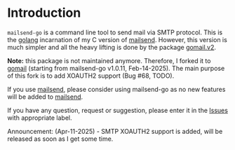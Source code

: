 # Introduction

`mailsend-go` is a command line tool to send mail via SMTP protocol. This is the
[golang](https://golang.org/) incarnation of my C version of
[mailsend](https://github.com/muquit/mailsend/). However, this version is much
simpler and all the heavy lifting is done by the package
[gomail.v2](https://gopkg.in/gomail.v2). 

**Note:** this package is not maintained anymore. Therefore, I forked it to
[gomail](https://github.com/muquit/gomail) (starting from mailsend-go v1.0.11, Feb-14-2025).
The main purpose of this fork is to add XOAUTH2 support (Bug #68, TODO).

If you use [mailsend](https://github.com/muquit/mailsend), please consider
using mailsend-go as no new features will be added to 
[mailsend](https://github.com/muquit/mailsend).

If you have any question, request or suggestion, please enter it in the 
[Issues](https://github.com/muquit/mailsend-go/issues) with appropriate label.

Announcement: (Apr-11-2025) - SMTP XOAUTH2 support is added, will be released
as soon as I get some time.
